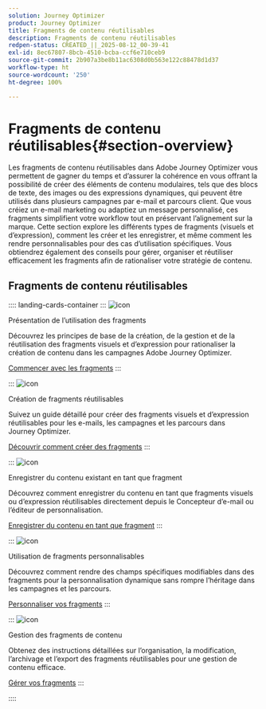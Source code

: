 ```yaml
---
solution: Journey Optimizer
product: Journey Optimizer
title: Fragments de contenu réutilisables
description: Fragments de contenu réutilisables
redpen-status: CREATED_||_2025-08-12_00-39-41
exl-id: 8ec67807-8bcb-4510-bcba-ccf6e710ceb9
source-git-commit: 2b907a3be8b11ac6308d0b563e122c88478d1d37
workflow-type: ht
source-wordcount: '250'
ht-degree: 100%

---
```


# Fragments de contenu réutilisables{#section-overview}

Les fragments de contenu réutilisables dans Adobe Journey Optimizer vous permettent de gagner du temps et d’assurer la cohérence en vous offrant la possibilité de créer des éléments de contenu modulaires, tels que des blocs de texte, des images ou des expressions dynamiques, qui peuvent être utilisés dans plusieurs campagnes par e-mail et parcours client. Que vous créiez un e-mail marketing ou adaptiez un message personnalisé, ces fragments simplifient votre workflow tout en préservant l’alignement sur la marque. Cette section explore les différents types de fragments (visuels et d’expression), comment les créer et les enregistrer, et même comment les rendre personnalisables pour des cas d’utilisation spécifiques. Vous obtiendrez également des conseils pour gérer, organiser et réutiliser efficacement les fragments afin de rationaliser votre stratégie de contenu.

## Fragments de contenu réutilisables

:::: landing-cards-container
:::
![icon](https://cdn.experienceleague.adobe.com/icons/book.svg?lang=fr)

Présentation de l’utilisation des fragments

Découvrez les principes de base de la création, de la gestion et de la réutilisation des fragments visuels et d’expression pour rationaliser la création de contenu dans les campagnes Adobe Journey Optimizer.

[Commencer avec les fragments](../using/content-management/fragments.md)
:::

:::
![icon](https://cdn.experienceleague.adobe.com/icons/circle-play.svg?lang=fr)

Création de fragments réutilisables

Suivez un guide détaillé pour créer des fragments visuels et d’expression réutilisables pour les e-mails, les campagnes et les parcours dans Journey Optimizer.

[Découvrir comment créer des fragments](../using/content-management/create-fragments.md)
:::

:::
![icon](https://cdn.experienceleague.adobe.com/icons/list-check.svg?lang=fr)

Enregistrer du contenu existant en tant que fragment

Découvrez comment enregistrer du contenu en tant que fragments visuels ou d’expression réutilisables directement depuis le Concepteur d’e-mail ou l’éditeur de personnalisation.

[Enregistrer du contenu en tant que fragment](../using/content-management/save-fragments.md)
:::

:::
![icon](https://cdn.experienceleague.adobe.com/icons/puzzle-piece.svg?lang=fr)

Utilisation de fragments personnalisables

Découvrez comment rendre des champs spécifiques modifiables dans des fragments pour la personnalisation dynamique sans rompre l’héritage dans les campagnes et les parcours.

[Personnaliser vos fragments](../using/content-management/customizable-fragments.md)
:::

:::
![icon](https://cdn.experienceleague.adobe.com/icons/gear.svg?lang=fr)

Gestion des fragments de contenu

Obtenez des instructions détaillées sur l’organisation, la modification, l’archivage et l’export des fragments réutilisables pour une gestion de contenu efficace.

[Gérer vos fragments](../using/content-management/manage-fragments.md)
:::

::::
